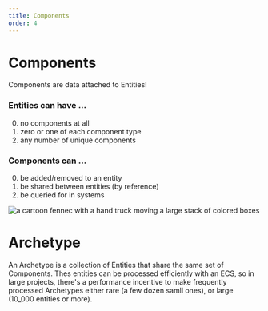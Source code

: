 ```yaml
---
title: Components
order: 4
---
```


# Components

Components are data attached to Entities!

### Entities can have ...
0. no components at all
1. zero or one of each component type
2. any number of unique components

### Components can ...
0. be added/removed to an entity
1. be shared between entities (by reference)
2. be queried for in systems


![a cartoon fennec with a hand truck moving a large stack of colored boxes](https://fennecs.tech/img/fennec-components.png)


# Archetype

An Archetype is a collection of Entities that share the same set of Components. Thes entities can be processed efficiently with an ECS, so in large projects, there's a performance incentive to make frequently processed Archetypes either rare (a few dozen samll ones), or large (10_000 entities or more).